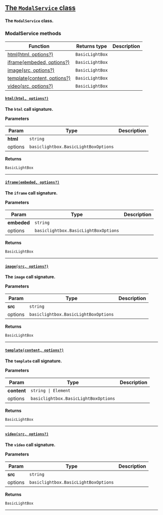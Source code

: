 <section id="main" data-note="AUTO-GENERATED CONTENT, DO NOT EDIT DIRECTLY!">

<h2><a name="modalservice" href="https://ngx-useful.lamnhan.com/content/reference/classes/modalservice.html"><p>The <code>ModalService</code> class</p>
</a></h2>

**The `ModalService` class.**

<h3><a name="modalservice-methods"><p>ModalService methods</p>
</a></h3>

| Function                                                | Returns type               | Description |
| ------------------------------------------------------- | -------------------------- | ----------- |
| [html(html, options?)](#modalservice-html-0)            | <code>BasicLightBox</code> |             |
| [iframe(embeded, options?)](#modalservice-iframe-0)     | <code>BasicLightBox</code> |             |
| [image(src, options?)](#modalservice-image-0)           | <code>BasicLightBox</code> |             |
| [template(content, options?)](#modalservice-template-0) | <code>BasicLightBox</code> |             |
| [video(src, options?)](#modalservice-video-0)           | <code>BasicLightBox</code> |             |

<h4><a name="modalservice-html-0" href="https://ngx-useful.lamnhan.com/content/reference/classes/modalservice.html#html"><p><code>html(html, options?)</code></p>
</a></h4>

**The `html` call signature.**

**Parameters**

| Param    | Type                                            | Description |
| -------- | ----------------------------------------------- | ----------- |
| **html** | <code>string</code>                             |             |
| options  | <code>basiclightbox.BasicLightBoxOptions</code> |             |

**Returns**

<code>BasicLightBox</code>

---

<h4><a name="modalservice-iframe-0" href="https://ngx-useful.lamnhan.com/content/reference/classes/modalservice.html#iframe"><p><code>iframe(embeded, options?)</code></p>
</a></h4>

**The `iframe` call signature.**

**Parameters**

| Param       | Type                                            | Description |
| ----------- | ----------------------------------------------- | ----------- |
| **embeded** | <code>string</code>                             |             |
| options     | <code>basiclightbox.BasicLightBoxOptions</code> |             |

**Returns**

<code>BasicLightBox</code>

---

<h4><a name="modalservice-image-0" href="https://ngx-useful.lamnhan.com/content/reference/classes/modalservice.html#image"><p><code>image(src, options?)</code></p>
</a></h4>

**The `image` call signature.**

**Parameters**

| Param   | Type                                            | Description |
| ------- | ----------------------------------------------- | ----------- |
| **src** | <code>string</code>                             |             |
| options | <code>basiclightbox.BasicLightBoxOptions</code> |             |

**Returns**

<code>BasicLightBox</code>

---

<h4><a name="modalservice-template-0" href="https://ngx-useful.lamnhan.com/content/reference/classes/modalservice.html#template"><p><code>template(content, options?)</code></p>
</a></h4>

**The `template` call signature.**

**Parameters**

| Param       | Type                                            | Description |
| ----------- | ----------------------------------------------- | ----------- |
| **content** | <code>string \| Element</code>                  |             |
| options     | <code>basiclightbox.BasicLightBoxOptions</code> |             |

**Returns**

<code>BasicLightBox</code>

---

<h4><a name="modalservice-video-0" href="https://ngx-useful.lamnhan.com/content/reference/classes/modalservice.html#video"><p><code>video(src, options?)</code></p>
</a></h4>

**The `video` call signature.**

**Parameters**

| Param   | Type                                            | Description |
| ------- | ----------------------------------------------- | ----------- |
| **src** | <code>string</code>                             |             |
| options | <code>basiclightbox.BasicLightBoxOptions</code> |             |

**Returns**

<code>BasicLightBox</code>

---

</section>
